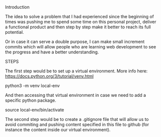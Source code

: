 Introduction

The idea to solve a problem that I had experienced since the beginning of times was pushing me to spend some time on this personal project, deliver a functional product and then step by step make it better to reach its full potential.

Or in case it can serve a double purpose, I can make small increment commits which will allow people who are learning web development to see the progress and have a better understanding.

STEPS

The first step would be to set up a virtual environment. More info here:
https://docs.python.org/3/tutorial/venv.html

python3 -m venv local-env

And then accessing that virtual environment in case we need to add a specific python package.

source local-env/bin/activate

The second step would be to create a .gitignore file that will allow us to avoid commiting and pushing content specified in this file to github (for instance the content inside our virtual environment).